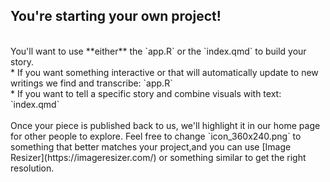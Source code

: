 ## You're starting your own project!
<br>
You'll want to use **either** the `app.R` or the `index.qmd` to build your story. <br>
* If you want something interactive or that will automatically update to new writings we find and transcribe: `app.R` <br>
* If you want to tell a specific story and combine visuals with text: `index.qmd` <br>
<br>
Once your piece is published back to us, we'll highlight it in our home page for other people to explore. Feel free to change 
`icon_360x240.png` to something that better matches your project,and you can use [Image Resizer](https://imageresizer.com/) or something similar to get the right resolution.
